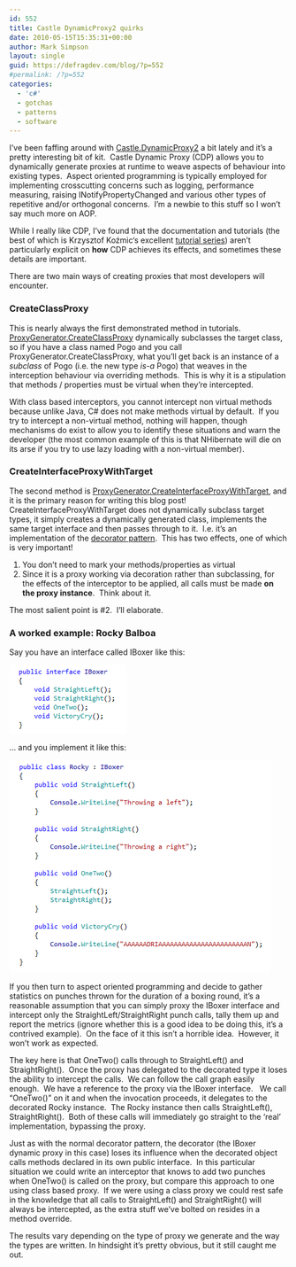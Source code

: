 ```yaml
---
id: 552
title: Castle DynamicProxy2 quirks
date: 2010-05-15T15:35:31+00:00
author: Mark Simpson
layout: single
guid: https://defragdev.com/blog/?p=552
#permalink: /?p=552
categories:
  - 'c#'
  - gotchas
  - patterns
  - software
---
```

I&#8217;ve been faffing around with [Castle.DynamicProxy2](http://www.castleproject.org/dynamicproxy/index.html) a bit lately and it&#8217;s a pretty interesting bit of kit.  Castle Dynamic Proxy (CDP) allows you to dynamically generate proxies at runtime to weave aspects of behaviour into existing types.  Aspect oriented programming is typically employed for implementing crosscutting concerns such as logging, performance measuring, raising INotifyPropertyChanged and various other types of repetitive and/or orthogonal concerns.  I&#8217;m a newbie to this stuff so I won&#8217;t say much more on AOP.

While I really like CDP, I&#8217;ve found that the documentation and tutorials (the best of which is <span>Krzysztof Koźmic</span>&#8216;s excellent [tutorial series](http://kozmic.pl/archive/2009/04/27/castle-dynamic-proxy-tutorial.aspx)) aren&#8217;t particularly explicit on **how** CDP achieves its effects, and sometimes these details are important.

There are two main ways of creating proxies that most developers will encounter.

### CreateClassProxy

This is nearly always the first demonstrated method in tutorials.  [ProxyGenerator.CreateClassProxy](http://api.castleproject.org/html/Overload_Castle_DynamicProxy_ProxyGenerator_CreateClassProxy.htm) dynamically subclasses the target class, so if you have a class named Pogo and you call ProxyGenerator.CreateClassProxy, what you&#8217;ll get back is an instance of a _subclass_ of Pogo (i.e. the new type _is-a_ Pogo) that weaves in the interception behaviour via overriding methods.  This is why it is a stipulation that methods / properties must be virtual when they&#8217;re intercepted.

With class based interceptors, you cannot intercept non virtual methods because unlike Java, C# does not make methods virtual by default.  If you try to intercept a non-virtual method, nothing will happen, though mechanisms do exist to allow you to identify these situations and warn the developer (the most common example of this is that NHibernate will die on its arse if you try to use lazy loading with a non-virtual member).

### CreateInterfaceProxyWithTarget

The second method is [ProxyGenerator.CreateInterfaceProxyWithTarget](http://api.castleproject.org/html/Overload_Castle_DynamicProxy_ProxyGenerator_CreateInterfaceProxyWithTarget.htm), and it is the primary reason for writing this blog post!  CreateInterfaceProxyWithTarget does not dynamically subclass target types, it simply creates a dynamically generated class, implements the same target interface and then passes through to it.  I.e. it&#8217;s an implementation of the [decorator pattern](http://en.wikipedia.org/wiki/Decorator_pattern).  This has two effects, one of which is very important!

  1. You don&#8217;t need to mark your methods/properties as virtual
  2. Since it is a proxy working via decoration rather than subclassing, for the effects of the interceptor to be applied, all calls must be made **on the proxy instance**.  Think about it.

The most salient point is #2.  I&#8217;ll elaborate.

### A worked example: Rocky Balboa

Say you have an interface called IBoxer like this:

<img class="alignnone" src="images/iboxer.png" alt="" width="213" height="124" /> 

&#8230; and you implement it like this:

<img class="alignnone" src="images/rocky.png" alt="" width="473" height="384" /> 

If you then turn to aspect oriented programming and decide to gather statistics on punches thrown for the duration of a boxing round, it&#8217;s a reasonable assumption that you can simply proxy the IBoxer interface and intercept only the StraightLeft/StraightRight punch calls, tally them up and report the metrics (ignore whether this is a good idea to be doing this, it&#8217;s a contrived example).  On the face of it this isn&#8217;t a horrible idea.  However, it won&#8217;t work as expected.

The key here is that OneTwo() calls through to StraightLeft() and StraightRight().  Once the proxy has delegated to the decorated type it loses the ability to intercept the calls.  We can follow the call graph easily enough.  We have a reference to the proxy via the IBoxer interface.   We call &#8220;OneTwo()&#8221; on it and when the invocation proceeds, it delegates to the decorated Rocky instance.  The Rocky instance then calls StraightLeft(), StraightRight().  Both of these calls will immediately go straight to the &#8216;real&#8217; implementation, bypassing the proxy.

Just as with the normal decorator pattern, the decorator (the IBoxer dynamic proxy in this case) loses its influence when the decorated object calls methods declared in its own public interface.  In this particular situation we could write an interceptor that knows to add two punches when OneTwo() is called on the proxy, but compare this approach to one using class based proxy.  If we were using a class proxy we could rest safe in the knowledge that all calls to StraightLeft() and StraightRight() will always be intercepted, as the extra stuff we&#8217;ve bolted on resides in a method override.

The results vary depending on the type of proxy we generate and the way the types are written. In hindsight it&#8217;s pretty obvious, but it still caught me out.